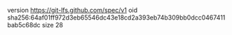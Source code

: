 version https://git-lfs.github.com/spec/v1
oid sha256:64af01ff972d3eb65546dc43e18cd2a393eb74b309bb0dcc0467411bab5c68dc
size 28
